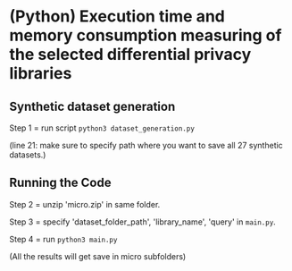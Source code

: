 
# (Python) Execution time and memory consumption measuring of the selected differential privacy libraries 

## Synthetic dataset generation

Step 1 = run script `python3 dataset_generation.py`

(line 21: make sure to specify path where you want to save all 27 synthetic datasets.)

## Running the Code

Step 2 = unzip 'micro.zip' in same folder.

Step 3 = specify 'dataset_folder_path', 'library_name', 'query' in `main.py`.

Step 4 = run `python3 main.py`

(All the results will get save in micro subfolders)
